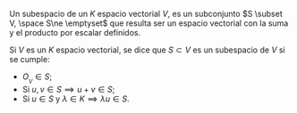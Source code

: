 Un subespacio de un $K$ espacio vectorial $V$, es un subconjunto $S \subset V, \space S\ne \emptyset$ que resulta ser un espacio vectorial con la suma y el producto por escalar definidos.

Si $V$ es un $K$ espacio vectorial, se dice que $S \subset V$ es un subespacio de $V$ si se cumple:

- $O_{_V} \in S$;
- Si $u,v\in S \implies u+v \in S$;
- Si $u \in S$ y $\lambda \in K \implies \lambda u \in S$.